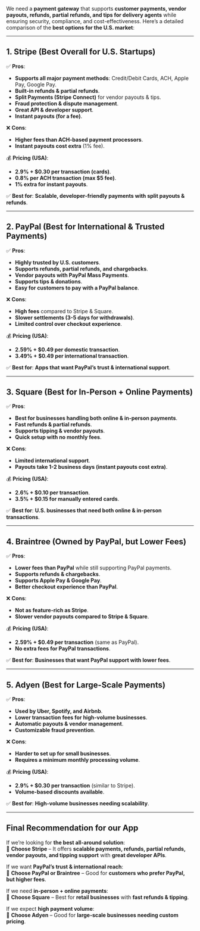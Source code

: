 We need a **payment gateway** that supports **customer payments, vendor payouts, refunds, partial refunds, and tips for delivery agents** while ensuring security, compliance, and cost-effectiveness. Here’s a detailed comparison of the **best options for the U.S. market**:  

---

## **1. Stripe** (Best Overall for U.S. Startups)  
✅ **Pros**:  
- **Supports all major payment methods**: Credit/Debit Cards, ACH, Apple Pay, Google Pay.  
- **Built-in refunds & partial refunds**.  
- **Split Payments (Stripe Connect)** for vendor payouts & tips.  
- **Fraud protection & dispute management**.  
- **Great API & developer support**.  
- **Instant payouts (for a fee)**.  

❌ **Cons**:  
- **Higher fees than ACH-based payment processors**.  
- **Instant payouts cost extra** (1% fee).  

💰 **Pricing (USA)**:  
- **2.9% + $0.30 per transaction (cards)**.  
- **0.8% per ACH transaction (max $5 fee)**.  
- **1% extra for instant payouts**.  

✅ **Best for**: **Scalable, developer-friendly payments with split payouts & refunds**.  

---

## **2. PayPal** (Best for International & Trusted Payments)  
✅ **Pros**:  
- **Highly trusted by U.S. customers**.  
- **Supports refunds, partial refunds, and chargebacks**.  
- **Vendor payouts with PayPal Mass Payments**.  
- **Supports tips & donations**.  
- **Easy for customers to pay with a PayPal balance**.  

❌ **Cons**:  
- **High fees** compared to Stripe & Square.  
- **Slower settlements (3-5 days for withdrawals)**.  
- **Limited control over checkout experience**.  

💰 **Pricing (USA)**:  
- **2.59% + $0.49 per domestic transaction**.  
- **3.49% + $0.49 per international transaction**.  

✅ **Best for**: **Apps that want PayPal’s trust & international support**.  

---

## **3. Square** (Best for In-Person + Online Payments)  
✅ **Pros**:  
- **Best for businesses handling both online & in-person payments**.  
- **Fast refunds & partial refunds**.  
- **Supports tipping & vendor payouts**.  
- **Quick setup with no monthly fees**.  

❌ **Cons**:  
- **Limited international support**.  
- **Payouts take 1-2 business days (instant payouts cost extra)**.  

💰 **Pricing (USA)**:  
- **2.6% + $0.10 per transaction**.  
- **3.5% + $0.15 for manually entered cards**.  

✅ **Best for**: **U.S. businesses that need both online & in-person transactions**.  

---

## **4. Braintree (Owned by PayPal, but Lower Fees)**  
✅ **Pros**:  
- **Lower fees than PayPal** while still supporting PayPal payments.  
- **Supports refunds & chargebacks**.  
- **Supports Apple Pay & Google Pay**.  
- **Better checkout experience than PayPal**.  

❌ **Cons**:  
- **Not as feature-rich as Stripe**.  
- **Slower vendor payouts compared to Stripe & Square**.  

💰 **Pricing (USA)**:  
- **2.59% + $0.49 per transaction** (same as PayPal).  
- **No extra fees for PayPal transactions**.  

✅ **Best for**: **Businesses that want PayPal support with lower fees**.  

---

## **5. Adyen (Best for Large-Scale Payments)**  
✅ **Pros**:  
- **Used by Uber, Spotify, and Airbnb**.  
- **Lower transaction fees for high-volume businesses**.  
- **Automatic payouts & vendor management**.  
- **Customizable fraud prevention**.  

❌ **Cons**:  
- **Harder to set up for small businesses**.  
- **Requires a minimum monthly processing volume**.  

💰 **Pricing (USA)**:  
- **2.9% + $0.30 per transaction** (similar to Stripe).  
- **Volume-based discounts available**.  

✅ **Best for**: **High-volume businesses needing scalability**.  

---

## **Final Recommendation for our App**  

If we’re looking for **the best all-around solution**:  
🔹 **Choose Stripe** – It offers **scalable payments, refunds, partial refunds, vendor payouts, and tipping support** with **great developer APIs**.  

If we want **PayPal’s trust & international reach**:  
🔹 **Choose PayPal or Braintree** – Good for **customers who prefer PayPal, but higher fees**.  

If we need **in-person + online payments**:  
🔹 **Choose Square** – Best for **retail businesses** with **fast refunds & tipping**.  

If we expect **high payment volume**:  
🔹 **Choose Adyen** – Good for **large-scale businesses needing custom pricing**.  
